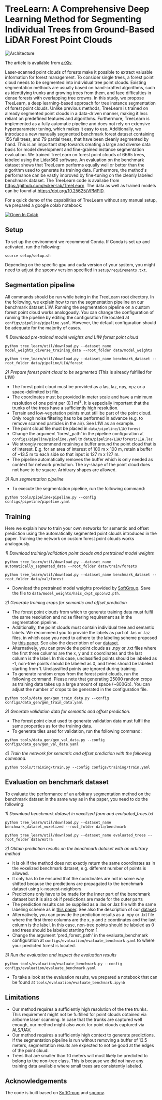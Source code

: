 # TreeLearn: A Comprehensive Deep Learning Method for Segmenting Individual Trees from Ground-Based LiDAR Forest Point Clouds

![Architecture](./method.png)

The article is available from [arXiv](https://arxiv.org/abs/2309.08471).

Laser-scanned point clouds of forests make it possible to extract valuable information for forest management. To consider single trees, a forest point cloud needs to be segmented into individual tree point clouds. 
Existing segmentation methods are usually based on hand-crafted algorithms, such as identifying trunks and growing trees from them, and face difficulties in dense forests with overlapping tree crowns. In this study, we propose TreeLearn, a deep learning-based approach for tree instance segmentation of forest point clouds. Unlike previous methods, TreeLearn is trained on already segmented point clouds in a data-driven manner, making it less reliant on predefined features and algorithms. Furthermore, TreeLearn is implemented as a fully automatic pipeline and does not rely on extensive hyperparameter tuning, which makes it easy to use. Additionally, we introduce a new manually segmented benchmark forest dataset containing 156 full trees, and 79 partial trees, that have been cleanly segmented by hand. This is an important step towards creating a large and diverse data basis for model development and fine-grained instance segmentation evaluation. We trained TreeLearn on forest point clouds of 6665 trees, labeled using the Lidar360 software. An evaluation on the benchmark dataset shows that TreeLearn performs equally well or better than the algorithm used to generate its training data. Furthermore, the method's performance can be vastly improved by fine-tuning on the cleanly labeled benchmark dataset. The TreeLearn code is availabe from https://github.com/ecker-lab/TreeLearn. The data as well as trained models can be found at https://doi.org/10.25625/VPMPID.

For a quick demo of the capabilities of TreeLearn without any manual setup, we prepared a google colab notebook: 

<a target="_blank" href="https://colab.research.google.com/github/ecker-lab/TreeLearn/blob/main/TreeLearn_Pipeline.ipynb">
  <img src="https://colab.research.google.com/assets/colab-badge.svg" alt="Open In Colab"/>
</a>

## Setup

To set up the environment we recommend Conda. If Conda is set up and activated, run the following: 

```
source setup/setup.sh
```

Depending on the specific gpu and cuda version of your system, you might need to adjust the spconv version specified in ``setup/requirements.txt``.


## Segmentation pipeline

All commands should be run while being in the TreeLearn root directory. In the following, we explain how to run the segmentation pipeline on our benchmark dataset L1W. Running the segmentation pipeline on a custom forest point cloud works analogously. You can change the configuration of running the pipeline by editing the configuration file located at ``configs/pipeline/pipeline.yaml``. However, the default configuration should be adequate for the majority of cases.

*1\) Download pre-trained model weights and L1W forest point cloud*
```
python tree_learn/util/download.py --dataset_name model_weights_diverse_training_data --root_folder data/model_weights
```
```
python tree_learn/util/download.py --dataset_name benchmark_dataset --root_folder data/pipeline/L1W/forest
```

*2\) Prepare forest point cloud to be segmented* (This is already fulfilled for L1W)
* The forest point cloud must be provided as a las, laz, npy, npz or a space-delimited txt file. 
* The coordinates must be provided in meter scale and have a minimum resolution of one point per (0.1 m)<sup>3</sup>. It is especially important that the trunks of the trees have a sufficiently high resolution.
* Terrain and low-vegetation points must still be part of the point cloud. Only rough noise filtering has to be performed in advance (e.g. to remove scanned particles in the air). See L1W as an example.
* The point cloud file must be placed in ``data/pipeline/L1W/forest``
* Change the argument 'forest_path' in the pipeline configuration at ``configs/pipeline/pipeline.yaml`` to ``data/pipeline/L1W/forest/L1W.laz``
* We strongly recommend retaining a buffer around the point cloud that is of interest. E.g. for an area of interest of 100 m x 100 m, retain a buffer of ~13.5 m to each side so that input is 127 m x 127 m.
* The pipeline automatically removes the buffer which is only needed as context for network prediction. The xy-shape of the point cloud does not have to be square. Arbitrary shapes are allowed.

*3\) Run segmentation pipeline*
* To execute the segmentation pipeline, run the following command:
```
python tools/pipeline/pipeline.py --config configs/pipeline/pipeline.yaml
```


## Training

Here we explain how to train your own networks for semantic and offset prediction using the automatically segmented point clouds introduced in the paper. Training the network on custom forest point clouds works analogously.

*1\) Download training/validation point clouds and pretrained model weights*
```
python tree_learn/util/download.py --dataset_name automatically_segmented_data --root_folder data/train/forests
```
```
python tree_learn/util/download.py --dataset_name benchmark_dataset --root_folder data/val/forest
```
* Download the pretrained model weights provided by [SoftGroup](https://drive.google.com/file/d/1FABsCUnxfO_VlItAzDYAwurdfcdK-scs/view?usp=sharing). Save the file to ``data/model_weights/hais_ckpt_spconv2.pth``.

*2\) Generate training crops for semantic and offset prediction*
* The forest point clouds from which to generate training data must fulfil the same resolution and noise filtering requirement as in the segmentation pipeline.
* Additionally, the point clouds must contain individual tree and semantic labels. We recommend you to provide the labels as part of .las or .laz files, in which case you need to adhere to the labeling scheme proposed by [this paper](https://doi.org/10.48550/arXiv.2309.01279). See also the description of our [dataset](https://doi.org/10.25625/VPMPID).
* Alternatively, you can provide the point clouds as .npy or .txt files where the first three columns are the x, y and z coordinates and the last column is the label. In this case, unclassified points should be labeled as -1, non-tree points should be labeled as 0, and trees should be labeled starting from 1. Unclassified points are ignored during training.
* To generate random crops from the forest point clouds, run the following command. Please note that generating 25000 random crops as training data takes up a large amount of space (~800Gb). You can adjust the number of crops to be generated in the configuration file.
```
python tools/data_gen/gen_train_data.py --config configs/data_gen/gen_train_data.yaml
```

*3\) Generate validation data for semantic and offset prediction:*
* The forest point cloud used to generate validation data must fulfil the same properties as for the training data.
* To generate tiles used for validation, run the following command:
```
python tools/data_gen/gen_val_data.py --config configs/data_gen/gen_val_data.yaml
```

*4\) Train the network for semantic and offset prediction with the following command:*
```
python tools/training/train.py --config configs/training/train.yaml
```


## Evaluation on benchmark dataset

To evaluate the performance of an arbitrary segmentation method on the benchmark dataset in the same way as in the paper, you need to do the following:

*1\) Download benchmark dataset in voxelized form and evaluated_trees.txt*
```
python tree_learn/util/download.py --dataset_name benchmark_dataset_voxelized --root_folder data/benchmark
```
```
python tree_learn/util/download.py --dataset_name evaluated_trees --root_folder data/extra
```


*2\) Obtain prediction results on the benchmark dataset with an arbitrary method*
* It is ok if the method does not exactly return the same coordinates as in the voxelized benchmark dataset, e.g. different number of points is allowed.
* It only has to be ensured that the coordinates are not in some way shifted because the predictions are propagated to the benchmark dataset using k-nearest-neighbors
* Predictions only have to be made for the inner part of the benchmark dataset but it is also ok if predictions are made for the outer parts
* The prediction results can be supplied as a .las or .laz file with the same labeling scheme as in [this paper](https://doi.org/10.48550/arXiv.2309.01279). See also the description of our [dataset](https://doi.org/10.25625/VPMPID).
* Alternatively, you can provide the prediction results as a .npy or .txt file where the first three columns are the x, y and z coordinates and the last column is the label. In this case, non-tree points should be labeled as 0 and trees should be labeled starting from 1.
* Change the argument 'pred_forest_path' in the evaluate_benchmark configuration at ``configs/evaluation/evaluate_benchmark.yaml`` to where your predicted forest is located.

*3\) Run the evaluation and inspect the evaluation results*
```
python tools/evaluation/evaluate_benchmark.py --config configs/evaluation/evaluate_benchmark.yaml
```
* To take a look at the evaluation results, we prepared a notebook that can be found at ``tools/evaluation/evaluate_benchmark.ipynb``

## Limitations

* Our method requires a sufficiently high resolution of the tree trunks. This requirement might not be fulfilled for point clouds obtained via airborne laser scanning. In case that the trunks are captured well enough, our method might also work for point clouds captured via ALS/UAV.
* Our method requires a sufficiently high context to generate predictions. If the segmentation pipeline is run without removing a buffer of 13.5 meters, segmentation results are expected to not be good at the edges of the point cloud.
* Trees that are smaller than 10 meters will most likely be predicted to belong to the non-tree class. This is because we did not have any training data available where small trees are consistently labeled.


## Acknowledgements

The code is built based on [SoftGroup](https://github.com/thangvubk/SoftGroup) and [spconv](https://github.com/traveller59/spconv).
